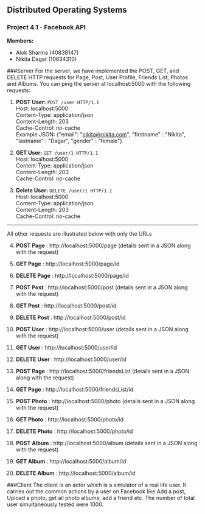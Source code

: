 ## Distributed Operating Systems 
### Project 4.1 - Facebook API 

**Members:**
- Alok Sharma (40838147)
- Nikita Dagar (10634310)

###Server
For the server, we have implemented the POST, GET, and DELETE HTTP requests for Page, Post, User Profile, Friends List, Photos and Albums.
You can ping the server at localhost:5000 with the following requests:

1. **POST User:**
`POST /user HTTP/1.1`  
Host: localhost:5000  
Content-Type: application/json  
Content-Length: 203  
Cache-Control: no-cache  
Example JSON: {"email": "nikita@nikita.com", "firstname" : "Nikita", "lastname" : "Dagar", "gender" : "female"}

2. **GET User:**
`GET /user/1 HTTP/1.1`  
Host: localhost:5000  
Content-Type: application/json  
Content-Length: 203  
Cache-Control: no-cache  

3. **Delete User:**
`DELETE /user/1 HTTP/1.1`  
Host: localhost:5000  
Content-Type: application/json  
Content-Length: 203  
Cache-Control: no-cache  
***
  All other requests are illustrated below with only the URLs

4. **POST Page** : http://localhost:5000/page        (details sent in a JSON along with the request)
5. **GET Page** : http://localhost:5000/page/id
6. **DELETE Page** : http://localhost:5000/page/id    


7. **POST Post** : http://localhost:5000/post        (details sent in a JSON along with the request)
8. **GET Post** : http://localhost:5000/post/id
9. **DELETE Post** : http://localhost:5000/post/id    


10. **POST User** : http://localhost:5000/user        (details sent in a JSON along with the request)
11. **GET User** : http://localhost:5000/user/id
12. **DELETE User** : http://localhost:5000/user/id    


13. **POST Page** : http://localhost:5000/friendsList        (details sent in a JSON along with the request)
14. **GET Page** : http://localhost:5000/friendsList/id  


15. **POST Photo** : http://localhost:5000/photo        (details sent in a JSON along with the request)
16. **GET Photo** : http://localhost:5000/photo/id
17. **DELETE Photo** : http://localhost:5000/photo/id  


18. **POST Album** : http://localhost:5000/album        (details sent in a JSON along with the request)
19. **GET Album** : http://localhost:5000/album/id
20. **DELETE Album** : http://localhost:5000/album/id

###Client
The client is an actor which is a simulator of a real life user. It carries out the common actions by a user on Facebook like Add a post, Upload a photo, get all photo albums, add a friend etc. The number of total user simultaneously tested were 1000.

